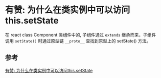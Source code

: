 # 有赞: 为什么在类实例中可以访问this.setState
 
在 react class Component 类组件中的, 子组件通过 `extends` 继承而来，子组件调用 `setState()` 时通过原型链 `__proto__` 查找到原型上的 setState() 方法。

## 参考
[有赞: 为什么在类实例中可以访问this.setState](https://github.com/frontend9/fe9-interview/issues/11)
